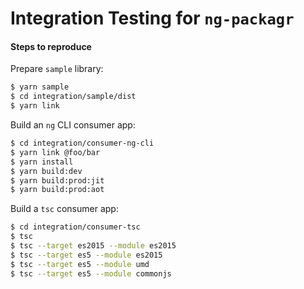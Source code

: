 Integration Testing for `ng-packagr`
====================================



#### Steps to reproduce

Prepare `sample` library:

```bash
$ yarn sample
$ cd integration/sample/dist
$ yarn link
```

Build an `ng` CLI consumer app:

```bash
$ cd integration/consumer-ng-cli
$ yarn link @foo/bar
$ yarn install
$ yarn build:dev
$ yarn build:prod:jit
$ yarn build:prod:aot
```

Build a `tsc` consumer app:

```bash
$ cd integration/consumer-tsc
$ tsc
$ tsc --target es2015 --module es2015
$ tsc --target es5 --module es2015
$ tsc --target es5 --module umd
$ tsc --target es5 --module commonjs
```
